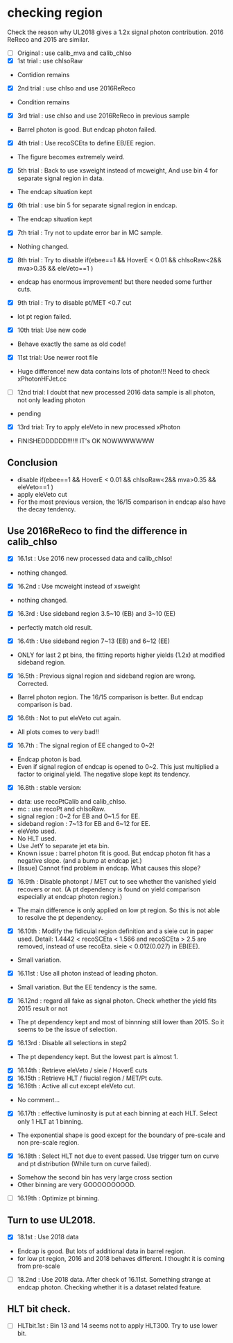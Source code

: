 # checking region
Check the reason why UL2018 gives a 1.2x signal photon contribution.
2016 ReReco and 2015 are similar.

* [ ] Original : use calib_mva and calib_chIso
* [x] 1st trial : use chIsoRaw
 - Contidion remains
* [x] 2nd trial : use chIso and use 2016ReReco
 - Condition remains
* [x] 3rd trial : use chIso and use 2016ReReco in previous sample
 - Barrel photon is good. But endcap photon failed.
* [x] 4th trial : Use recoSCEta to define EB/EE region.
 - The figure becomes extremely weird.
* [x] 5th trial : Back to use xsweight instead of mcweight, And use bin 4 for separate signal region in data.
 - The endcap situation kept
* [x] 6th trial : use bin 5 for separate signal region in endcap.
 - The endcap situation kept
* [x] 7th trial : Try not to update error bar in MC sample.
 - Nothing changed.
* [x] 8th trial : Try to disable if(ebee==1 && HoverE < 0.01 && chIsoRaw<2&& mva>0.35 && eleVeto==1 )
 - endcap has enormous improvement! but there needed some further cuts.
* [x] 9th trial : Try to disable pt/MET <0.7 cut
 - lot pt region failed.
* [x] 10th trial: Use new code
 - Behave exactly the same as old code!
* [x] 11st trial: Use newer root file
 - Huge difference! new data contains lots of photon!!! Need to check xPhotonHFJet.cc
* [ ] 12nd trial: I doubt that new processed 2016 data sample is all photon, not only leading photon
 - pending
* [x] 13rd trial: Try to apply eleVeto in new processed xPhoton
 - FINISHEDDDDDD!!!!!! IT's OK NOWWWWWWW

## Conclusion
* disable if(ebee==1 && HoverE < 0.01 && chIsoRaw<2&& mva>0.35 && eleVeto==1 )
* apply eleVeto cut
* For the most previous version, the 16/15 comparison in endcap also have the decay tendency.

## Use 2016ReReco to find the difference in calib_chIso
* [x] 16.1st   : Use 2016 new processed data and calib_chIso!
 - nothing changed.
* [x] 16.2nd   : Use mcweight instead of xsweight
 - nothing changed.
* [x] 16.3rd   : Use sideband region 3.5~10 (EB) and 3~10 (EE)
 - perfectly match old result.
* [x] 16.4th   : Use sideband region 7~13 (EB) and 6~12 (EE)
 - ONLY for last 2 pt bins, the fitting reports higher yields (1.2x) at modified sideband region.
* [x] 16.5th   : Previous signal region and sideband region are wrong. Corrected.
 - Barrel photon region. The 16/15 comparison is better. But endcap comparison is bad.
* [x] 16.6th   : Not to put eleVeto cut again.
 - All plots comes to very bad!!
* [x] 16.7th   : The signal region of EE changed to 0~2!
 - Endcap photon is bad.
 - Even if signal region of endcap is opened to 0~2. This just multiplied a factor to original yield. The negative slope kept its tendency.
* [x] 16.8th   : stable version:
 - data: use recoPtCalib and calib_chIso.
 - mc  : use recoPt and chIsoRaw.
 - signal region   : 0~2 for EB and 0~1.5 for EE.
 - sideband region : 7~13 for EB and 6~12 for EE.
 - eleVeto used.
 - No HLT used.
 - Use JetY to separate jet eta bin.
 - Known issue : barrel photon fit is good. But endcap photon fit has a negative slope. (and a bump at endcap jet.)
 - [Issue] Cannot find problem in endcap. What causes this slope?
* [x] 16.9th   : Disable photonpt / MET cut to see whether the vanished yield recovers or not. (A pt dependency is found on yield comparison especially at endcap photon region.)
 - The main difference is only applied on low pt region. So this is not able to resolve the pt dependency.
* [x] 16.10th  : Modify the fidicuial region definition and a sieie cut in paper used. Detail: 1.4442 < recoSCEta < 1.566 and recoSCEta > 2.5 are removed, instead of use recoEta. sieie < 0.012(0.027) in EB(EE).
 - Small variation.
* [x] 16.11st  : Use all photon instead of leading photon.
 - Small variation. But the EE tendency is the same.
* [x] 16.12nd  : regard all fake as signal photon. Check whether the yield fits 2015 result or not
 - The pt dependency kept and most of binnning still lower than 2015. So it seems to be the issue of selection.
* [x] 16.13rd  : Disable all selections in step2
 - The pt dependency kept. But the lowest part is almost 1.
* [x] 16.14th  : Retrieve eleVeto / sieie / HoverE cuts
* [x] 16.15th  : Retrieve HLT / fiucial region / MET/Pt cuts.
* [x] 16.16th  : Active all cut except eleVeto cut.
 - No comment...
* [x] 16.17th  : effective luminosity is put at each binning at each HLT. Select only 1 HLT at 1 binning.
 - The exponential shape is good except for the boundary of pre-scale and non pre-scale region.
* [x] 16.18th  : Select HLT not due to event passed. Use trigger turn on curve and pt distribution (While turn on curve failed).
 - Somehow the second bin has very large cross section
 - Other binning are very GOOOOOOOOOD.
* [ ] 16.19th  : Optimize pt binning.
## Turn to use UL2018.
* [x] 18.1st   : Use 2018 data
 - Endcap is good. But lots of additional data in barrel region.
 - for low pt region, 2016 and 2018 behaves different. I thought it is coming from pre-scale
* [ ] 18.2nd   : Use 2018 data. After check of 16.11st. Something strange at endcap photon. Checking whether it is a dataset related feature.
## HLT bit check.
* [ ] HLTbit.1st : Bin 13 and 14 seems not to apply HLT300. Try to use lower bit.
